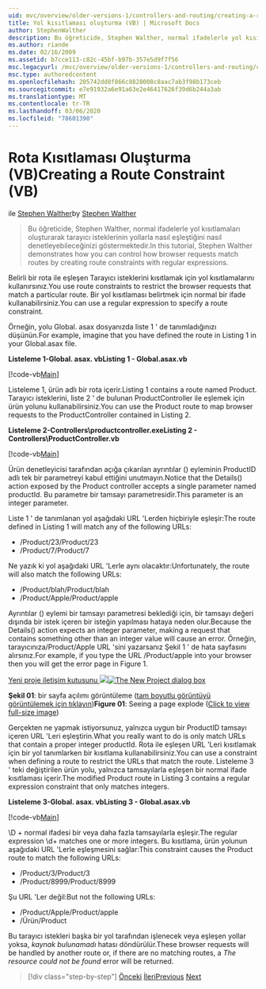 ```yaml
---
uid: mvc/overview/older-versions-1/controllers-and-routing/creating-a-route-constraint-vb
title: Yol kısıtlaması oluşturma (VB) | Microsoft Docs
author: StephenWalther
description: Bu öğreticide, Stephen Walther, normal ifadelerle yol kısıtlamaları oluşturarak tarayıcı isteklerinin yollarla nasıl eşleştiğini nasıl denetleyebileceğinizi göstermektedir.
ms.author: riande
ms.date: 02/16/2009
ms.assetid: b7cce113-c82c-45bf-b97b-357e5d9f7f56
msc.legacyurl: /mvc/overview/older-versions-1/controllers-and-routing/creating-a-route-constraint-vb
msc.type: authoredcontent
ms.openlocfilehash: 205742dd8f866c8828008c8aac7ab3f98b173ceb
ms.sourcegitcommit: e7e91932a6e91a63e2e46417626f39d6b244a3ab
ms.translationtype: MT
ms.contentlocale: tr-TR
ms.lasthandoff: 03/06/2020
ms.locfileid: "78601390"
---
```

# <a name="creating-a-route-constraint-vb"></a><span data-ttu-id="24c79-103">Rota Kısıtlaması Oluşturma (VB)</span><span class="sxs-lookup"><span data-stu-id="24c79-103">Creating a Route Constraint (VB)</span></span>

<span data-ttu-id="24c79-104">ile [Stephen Walther](https://github.com/StephenWalther)</span><span class="sxs-lookup"><span data-stu-id="24c79-104">by [Stephen Walther](https://github.com/StephenWalther)</span></span>

> <span data-ttu-id="24c79-105">Bu öğreticide, Stephen Walther, normal ifadelerle yol kısıtlamaları oluşturarak tarayıcı isteklerinin yollarla nasıl eşleştiğini nasıl denetleyebileceğinizi göstermektedir.</span><span class="sxs-lookup"><span data-stu-id="24c79-105">In this tutorial, Stephen Walther demonstrates how you can control how browser requests match routes by creating route constraints with regular expressions.</span></span>

<span data-ttu-id="24c79-106">Belirli bir rota ile eşleşen Tarayıcı isteklerini kısıtlamak için yol kısıtlamalarını kullanırsınız.</span><span class="sxs-lookup"><span data-stu-id="24c79-106">You use route constraints to restrict the browser requests that match a particular route.</span></span> <span data-ttu-id="24c79-107">Bir yol kısıtlaması belirtmek için normal bir ifade kullanabilirsiniz.</span><span class="sxs-lookup"><span data-stu-id="24c79-107">You can use a regular expression to specify a route constraint.</span></span>

<span data-ttu-id="24c79-108">Örneğin, yolu Global. asax dosyanızda liste 1 ' de tanımladığınızı düşünün.</span><span class="sxs-lookup"><span data-stu-id="24c79-108">For example, imagine that you have defined the route in Listing 1 in your Global.asax file.</span></span>

<span data-ttu-id="24c79-109">**Listeleme 1-Global. asax. vb**</span><span class="sxs-lookup"><span data-stu-id="24c79-109">**Listing 1 - Global.asax.vb**</span></span>

[!code-vb[Main](creating-a-route-constraint-vb/samples/sample1.vb)]

<span data-ttu-id="24c79-110">Listeleme 1, ürün adlı bir rota içerir.</span><span class="sxs-lookup"><span data-stu-id="24c79-110">Listing 1 contains a route named Product.</span></span> <span data-ttu-id="24c79-111">Tarayıcı isteklerini, liste 2 ' de bulunan ProductController ile eşlemek için ürün yolunu kullanabilirsiniz.</span><span class="sxs-lookup"><span data-stu-id="24c79-111">You can use the Product route to map browser requests to the ProductController contained in Listing 2.</span></span>

<span data-ttu-id="24c79-112">**Listeleme 2-Controllers\productcontroller.exe**</span><span class="sxs-lookup"><span data-stu-id="24c79-112">**Listing 2 - Controllers\ProductController.vb**</span></span>

[!code-vb[Main](creating-a-route-constraint-vb/samples/sample2.vb)]

<span data-ttu-id="24c79-113">Ürün denetleyicisi tarafından açığa çıkarılan ayrıntılar () eyleminin ProductID adlı tek bir parametreyi kabul ettiğini unutmayın.</span><span class="sxs-lookup"><span data-stu-id="24c79-113">Notice that the Details() action exposed by the Product controller accepts a single parameter named productId.</span></span> <span data-ttu-id="24c79-114">Bu parametre bir tamsayı parametresidir.</span><span class="sxs-lookup"><span data-stu-id="24c79-114">This parameter is an integer parameter.</span></span>

<span data-ttu-id="24c79-115">Liste 1 ' de tanımlanan yol aşağıdaki URL 'Lerden hiçbiriyle eşleşir:</span><span class="sxs-lookup"><span data-stu-id="24c79-115">The route defined in Listing 1 will match any of the following URLs:</span></span>

- <span data-ttu-id="24c79-116">/Product/23</span><span class="sxs-lookup"><span data-stu-id="24c79-116">/Product/23</span></span>
- <span data-ttu-id="24c79-117">/Product/7</span><span class="sxs-lookup"><span data-stu-id="24c79-117">/Product/7</span></span>

<span data-ttu-id="24c79-118">Ne yazık ki yol aşağıdaki URL 'Lerle aynı olacaktır:</span><span class="sxs-lookup"><span data-stu-id="24c79-118">Unfortunately, the route will also match the following URLs:</span></span>

- <span data-ttu-id="24c79-119">/Product/blah</span><span class="sxs-lookup"><span data-stu-id="24c79-119">/Product/blah</span></span>
- <span data-ttu-id="24c79-120">/Product/Apple</span><span class="sxs-lookup"><span data-stu-id="24c79-120">/Product/apple</span></span>

<span data-ttu-id="24c79-121">Ayrıntılar () eylemi bir tamsayı parametresi beklediği için, bir tamsayı değeri dışında bir istek içeren bir isteğin yapılması hataya neden olur.</span><span class="sxs-lookup"><span data-stu-id="24c79-121">Because the Details() action expects an integer parameter, making a request that contains something other than an integer value will cause an error.</span></span> <span data-ttu-id="24c79-122">Örneğin, tarayıcınıza/Product/Apple URL 'sini yazarsanız Şekil 1 ' de hata sayfasını alırsınız.</span><span class="sxs-lookup"><span data-stu-id="24c79-122">For example, if you type the URL /Product/apple into your browser then you will get the error page in Figure 1.</span></span>

<span data-ttu-id="24c79-123">[Yeni proje iletişim kutusunu ![](creating-a-route-constraint-vb/_static/image1.jpg)](creating-a-route-constraint-vb/_static/image1.png)</span><span class="sxs-lookup"><span data-stu-id="24c79-123">[![The New Project dialog box](creating-a-route-constraint-vb/_static/image1.jpg)](creating-a-route-constraint-vb/_static/image1.png)</span></span>

<span data-ttu-id="24c79-124">**Şekil 01**: bir sayfa açılımı görüntüleme ([tam boyutlu görüntüyü görüntülemek için tıklayın](creating-a-route-constraint-vb/_static/image2.png))</span><span class="sxs-lookup"><span data-stu-id="24c79-124">**Figure 01**: Seeing a page explode ([Click to view full-size image](creating-a-route-constraint-vb/_static/image2.png))</span></span>

<span data-ttu-id="24c79-125">Gerçekten ne yapmak istiyorsunuz, yalnızca uygun bir ProductID tamsayı içeren URL 'Leri eşleştirin.</span><span class="sxs-lookup"><span data-stu-id="24c79-125">What you really want to do is only match URLs that contain a proper integer productId.</span></span> <span data-ttu-id="24c79-126">Rota ile eşleşen URL 'Leri kısıtlamak için bir yol tanımlarken bir kısıtlama kullanabilirsiniz.</span><span class="sxs-lookup"><span data-stu-id="24c79-126">You can use a constraint when defining a route to restrict the URLs that match the route.</span></span> <span data-ttu-id="24c79-127">Listeleme 3 ' teki değiştirilen ürün yolu, yalnızca tamsayılarla eşleşen bir normal ifade kısıtlaması içerir.</span><span class="sxs-lookup"><span data-stu-id="24c79-127">The modified Product route in Listing 3 contains a regular expression constraint that only matches integers.</span></span>

<span data-ttu-id="24c79-128">**Listeleme 3-Global. asax. vb**</span><span class="sxs-lookup"><span data-stu-id="24c79-128">**Listing 3 - Global.asax.vb**</span></span>

[!code-vb[Main](creating-a-route-constraint-vb/samples/sample3.vb)]

<span data-ttu-id="24c79-129">\D + normal ifadesi bir veya daha fazla tamsayılarla eşleşir.</span><span class="sxs-lookup"><span data-stu-id="24c79-129">The regular expression \d+ matches one or more integers.</span></span> <span data-ttu-id="24c79-130">Bu kısıtlama, ürün yolunun aşağıdaki URL 'Lerle eşleşmesini sağlar:</span><span class="sxs-lookup"><span data-stu-id="24c79-130">This constraint causes the Product route to match the following URLs:</span></span>

- <span data-ttu-id="24c79-131">/Product/3</span><span class="sxs-lookup"><span data-stu-id="24c79-131">/Product/3</span></span>
- <span data-ttu-id="24c79-132">/Product/8999</span><span class="sxs-lookup"><span data-stu-id="24c79-132">/Product/8999</span></span>

<span data-ttu-id="24c79-133">Şu URL 'Ler değil:</span><span class="sxs-lookup"><span data-stu-id="24c79-133">But not the following URLs:</span></span>

- <span data-ttu-id="24c79-134">/Product/Apple</span><span class="sxs-lookup"><span data-stu-id="24c79-134">/Product/apple</span></span>
- <span data-ttu-id="24c79-135">/Ürün</span><span class="sxs-lookup"><span data-stu-id="24c79-135">/Product</span></span>

<span data-ttu-id="24c79-136">Bu tarayıcı istekleri başka bir yol tarafından işlenecek veya eşleşen yollar yoksa, *kaynak bulunamadı* hatası döndürülür.</span><span class="sxs-lookup"><span data-stu-id="24c79-136">These browser requests will be handled by another route or, if there are no matching routes, a *The resource could not be found* error will be returned.</span></span>

> [!div class="step-by-step"]
> <span data-ttu-id="24c79-137">[Önceki](creating-custom-routes-vb.md)
> [İleri](creating-a-custom-route-constraint-vb.md)</span><span class="sxs-lookup"><span data-stu-id="24c79-137">[Previous](creating-custom-routes-vb.md)
[Next](creating-a-custom-route-constraint-vb.md)</span></span>
